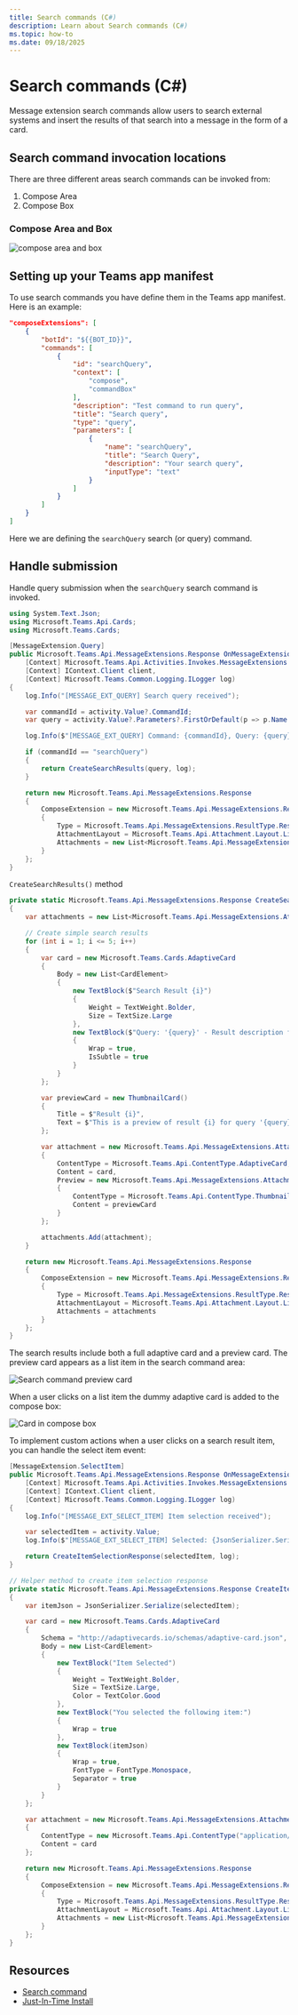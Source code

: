 ```yaml
---
title: Search commands (C#)
description: Learn about Search commands (C#)
ms.topic: how-to
ms.date: 09/18/2025
---
```


# Search commands (C#)

Message extension search commands allow users to search external systems and insert the results of that search into a message in the form of a card.

## Search command invocation locations

There are three different areas search commands can be invoked from:

1. Compose Area
2. Compose Box

### Compose Area and Box

![compose area and box](/screenshots/compose-area.png)

## Setting up your Teams app manifest

To use search commands you have define them in the Teams app manifest. Here is an example:


```json
"composeExtensions": [
    {
        "botId": "${{BOT_ID}}",
        "commands": [
            {
                "id": "searchQuery",
                "context": [
                    "compose",
                    "commandBox"
                ],
                "description": "Test command to run query",
                "title": "Search query",
                "type": "query",
                "parameters": [
                    {
                        "name": "searchQuery",
                        "title": "Search Query",
                        "description": "Your search query",
                        "inputType": "text"
                    }
                ]
            }
        ]
    }
]
```


Here we are defining the `searchQuery` search (or query) command.

## Handle submission

Handle query submission when the `searchQuery` search command is invoked.

```csharp
using System.Text.Json;
using Microsoft.Teams.Api.Cards;
using Microsoft.Teams.Cards;

[MessageExtension.Query]
public Microsoft.Teams.Api.MessageExtensions.Response OnMessageExtensionQuery(
    [Context] Microsoft.Teams.Api.Activities.Invokes.MessageExtensions.QueryActivity activity,
    [Context] IContext.Client client,
    [Context] Microsoft.Teams.Common.Logging.ILogger log)
{
    log.Info("[MESSAGE_EXT_QUERY] Search query received");

    var commandId = activity.Value?.CommandId;
    var query = activity.Value?.Parameters?.FirstOrDefault(p => p.Name == "searchQuery")?.Value?.ToString() ?? "";

    log.Info($"[MESSAGE_EXT_QUERY] Command: {commandId}, Query: {query}");

    if (commandId == "searchQuery")
    {
        return CreateSearchResults(query, log);
    }

    return new Microsoft.Teams.Api.MessageExtensions.Response
    {
        ComposeExtension = new Microsoft.Teams.Api.MessageExtensions.Result
        {
            Type = Microsoft.Teams.Api.MessageExtensions.ResultType.Result,
            AttachmentLayout = Microsoft.Teams.Api.Attachment.Layout.List,
            Attachments = new List<Microsoft.Teams.Api.MessageExtensions.Attachment>()
        }
    };
}
```

`CreateSearchResults()` method

```csharp
private static Microsoft.Teams.Api.MessageExtensions.Response CreateSearchResults(string query, Microsoft.Teams.Common.Logging.ILogger log)
{
    var attachments = new List<Microsoft.Teams.Api.MessageExtensions.Attachment>();

    // Create simple search results
    for (int i = 1; i <= 5; i++)
    {
        var card = new Microsoft.Teams.Cards.AdaptiveCard
        {
            Body = new List<CardElement>
            {
                new TextBlock($"Search Result {i}")
                {
                    Weight = TextWeight.Bolder,
                    Size = TextSize.Large
                },
                new TextBlock($"Query: '{query}' - Result description for item {i}")
                {
                    Wrap = true,
                    IsSubtle = true
                }
            }
        };

        var previewCard = new ThumbnailCard()
        {
            Title = $"Result {i}",
            Text = $"This is a preview of result {i} for query '{query}'."
        };

        var attachment = new Microsoft.Teams.Api.MessageExtensions.Attachment
        {
            ContentType = Microsoft.Teams.Api.ContentType.AdaptiveCard,
            Content = card,
            Preview = new Microsoft.Teams.Api.MessageExtensions.Attachment
            {
                ContentType = Microsoft.Teams.Api.ContentType.ThumbnailCard,
                Content = previewCard
            }
        };

        attachments.Add(attachment);
    }

    return new Microsoft.Teams.Api.MessageExtensions.Response
    {
        ComposeExtension = new Microsoft.Teams.Api.MessageExtensions.Result
        {
            Type = Microsoft.Teams.Api.MessageExtensions.ResultType.Result,
            AttachmentLayout = Microsoft.Teams.Api.Attachment.Layout.List,
            Attachments = attachments
        }
    };
}
```

The search results include both a full adaptive card and a preview card. The preview card appears as a list item in the search command area:

![Search command preview card](/screenshots/preview-card.png)

When a user clicks on a list item the dummy adaptive card is added to the compose box:

![Card in compose box](/screenshots/card-in-compose.png)

To implement custom actions when a user clicks on a search result item, you can handle the select item event:

```csharp
[MessageExtension.SelectItem]
public Microsoft.Teams.Api.MessageExtensions.Response OnMessageExtensionSelectItem(
    [Context] Microsoft.Teams.Api.Activities.Invokes.MessageExtensions.SelectItemActivity activity,
    [Context] IContext.Client client,
    [Context] Microsoft.Teams.Common.Logging.ILogger log)
{
    log.Info("[MESSAGE_EXT_SELECT_ITEM] Item selection received");

    var selectedItem = activity.Value;
    log.Info($"[MESSAGE_EXT_SELECT_ITEM] Selected: {JsonSerializer.Serialize(selectedItem)}");

    return CreateItemSelectionResponse(selectedItem, log);
}

// Helper method to create item selection response
private static Microsoft.Teams.Api.MessageExtensions.Response CreateItemSelectionResponse(object? selectedItem, Microsoft.Teams.Common.Logging.ILogger log)
{
    var itemJson = JsonSerializer.Serialize(selectedItem);

    var card = new Microsoft.Teams.Cards.AdaptiveCard
    {
        Schema = "http://adaptivecards.io/schemas/adaptive-card.json",
        Body = new List<CardElement>
        {
            new TextBlock("Item Selected")
            {
                Weight = TextWeight.Bolder,
                Size = TextSize.Large,
                Color = TextColor.Good
            },
            new TextBlock("You selected the following item:")
            {
                Wrap = true
            },
            new TextBlock(itemJson)
            {
                Wrap = true,
                FontType = FontType.Monospace,
                Separator = true
            }
        }
    };

    var attachment = new Microsoft.Teams.Api.MessageExtensions.Attachment
    {
        ContentType = new Microsoft.Teams.Api.ContentType("application/vnd.microsoft.card.adaptive"),
        Content = card
    };

    return new Microsoft.Teams.Api.MessageExtensions.Response
    {
        ComposeExtension = new Microsoft.Teams.Api.MessageExtensions.Result
        {
            Type = Microsoft.Teams.Api.MessageExtensions.ResultType.Result,
            AttachmentLayout = Microsoft.Teams.Api.Attachment.Layout.List,
            Attachments = new List<Microsoft.Teams.Api.MessageExtensions.Attachment> { attachment }
        }
    };
}
```

## Resources

- [Search command](/microsoftteams/platform/messaging-extensions/how-to/search-commands/define-search-command?tabs=Teams-toolkit%2Cdotnet)
- [Just-In-Time Install](/microsoftteams/platform/messaging-extensions/how-to/search-commands/universal-actions-for-search-based-message-extensions#just-in-time-install)
